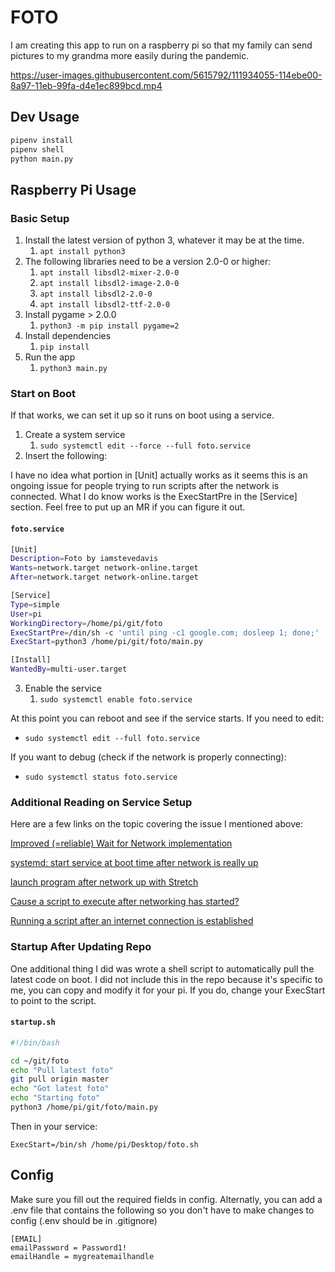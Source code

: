 # FOTO

I am creating this app to run on a raspberry pi so that my family can send pictures to my grandma more easily during the pandemic.

https://user-images.githubusercontent.com/5615792/111934055-114ebe00-8a97-11eb-99fa-d4e1ec899bcd.mp4

## Dev Usage

```bash
pipenv install
pipenv shell
python main.py
```

## Raspberry Pi Usage

### Basic Setup

1. Install the latest version of python 3, whatever it may be at the time.
   1. `apt install python3`
2. The following libraries need to be a version 2.0-0 or higher:
   1. `apt install libsdl2-mixer-2.0-0`
   2. `apt install libsdl2-image-2.0-0`
   3. `apt install libsdl2-2.0-0`
   4. `apt install libsdl2-ttf-2.0-0`
3. Install pygame > 2.0.0
   1. `python3 -m pip install pygame=2`
4. Install dependencies
   1. `pip install`
5. Run the app
   1. `python3 main.py`

### Start on Boot

If that works, we can set it up so it runs on boot using a service.

1. Create a system service
   1. `sudo systemctl edit --force --full foto.service`
2. Insert the following:

I have no idea what portion in [Unit] actually works as it seems this is an ongoing issue for people trying to run scripts after the network is connected.  What I do know works is the ExecStartPre in the [Service] section. Feel free to put up an MR if you can figure it out.

#### **`foto.service`**
```bash
[Unit]
Description=Foto by iamstevedavis
Wants=network.target network-online.target
After=network.target network-online.target

[Service]
Type=simple
User=pi
WorkingDirectory=/home/pi/git/foto
ExecStartPre=/din/sh -c 'until ping -c1 google.com; dosleep 1; done;'
ExecStart=python3 /home/pi/git/foto/main.py

[Install]
WantedBy=multi-user.target
```

3. Enable the service
   1. `sudo systemctl enable foto.service`

At this point you can reboot and see if the service starts.
If you need to edit:

- `sudo systemctl edit --full foto.service`

If you want to debug (check if the network is properly connecting):

- `sudo systemctl status foto.service`

### Additional Reading on Service Setup

Here are a few links on the topic covering the issue I mentioned above:

[Improved (=reliable) Wait for Network implementation](https://www.raspberrypi.org/forums/viewtopic.php?t=187225)

[systemd: start service at boot time after network is really up](https://stackoverflow.com/questions/35805354/systemd-start-service-at-boot-time-after-network-is-really-up-for-wol-purpose/57469241#57469241)

[launch program after network up with Stretch](https://raspberrypi.stackexchange.com/questions/100666/launch-program-after-network-up-with-stretch)

[Cause a script to execute after networking has started?](https://unix.stackexchange.com/questions/126009/cause-a-script-to-execute-after-networking-has-started)

[Running a script after an internet connection is established](https://raspberrypi.stackexchange.com/questions/78991/running-a-script-after-an-internet-connection-is-established/79033)

### Startup After Updating Repo

One additional thing I did was wrote a shell script to automatically pull the latest code on boot. I did not include this in the repo because it's specific to me, you can copy and modify it for your pi. If you do, change your ExecStart to point to the script.

#### **`startup.sh`**
```bash
#!/bin/bash

cd ~/git/foto
echo "Pull latest foto"
git pull origin master
echo "Got latest foto"
echo "Starting foto"
python3 /home/pi/git/foto/main.py
```

Then in your service:

`ExecStart=/bin/sh /home/pi/Desktop/foto.sh`

## Config

Make sure you fill out the required fields in config. Alternatly, you can add a .env file that contains the following so you don't have to make changes to config (.env should be in .gitignore)

```properties
[EMAIL]
emailPassword = Password1!
emailHandle = mygreatemailhandle
```
